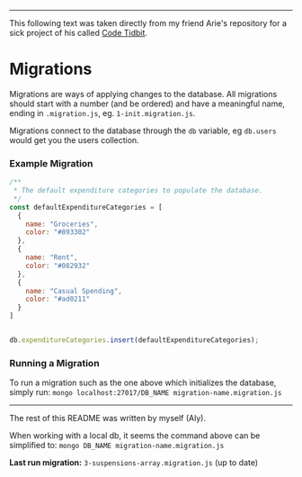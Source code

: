 ___

This following text was taken directly from my friend Arie's repository for a sick project
of his called [Code Tidbit](https://github.com/amilner42/code-tidbit/blob/master/backend/migrations/README.md).

# Migrations

Migrations are ways of applying changes to the database. All migrations should
start with a number (and be ordered) and have a meaningful name, ending in
`.migration.js`, eg. `1-init.migration.js`.

Migrations connect to the database through the `db` variable, eg `db.users`
would get you the users collection.

### Example Migration

```javascript
/**
 * The default expenditure categories to populate the database.
 */
const defaultExpenditureCategories = [
  {
    name: "Groceries",
    color: "#893302"
  },
  {
    name: "Rent",
    color: "#082932"
  },
  {
    name: "Casual Spending",
    color: "#ad0211"
  }
]


db.expenditureCategories.insert(defaultExpenditureCategories);
```

### Running a Migration

To run a migration such as the one above which initializes the database,
simply run:
`mongo localhost:27017/DB_NAME migration-name.migration.js`

___

The rest of this README was written by myself (Aly).

When working with a local db, it seems the command above can be simplified to:
`mongo DB_NAME migration-name.migration.js`

**Last run migration:** `3-suspensions-array.migration.js` (up to date)
